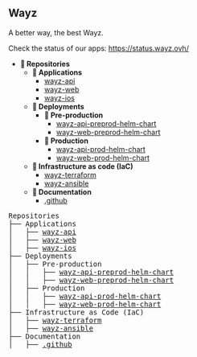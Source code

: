 ## Wayz
A better way, the best Wayz.

Check the status of our apps: https://status.wayz.ovh/

- **📂 Repositories**
  - **📁 Applications**
    - [wayz-api](../../../../wayz-api)
    - [wayz-web](../../../../wayz-web)
    - [wayz-ios](../../../../wayz-ios)
  - **📁 Deployments**
    - **📁 Pre-production**
      - [wayz-api-preprod-helm-chart](../../../../wayz-api-preprod-helm-chart)
      - [wayz-web-preprod-helm-chart](../../../../wayz-web-preprod-helm-chart)
    - **📁 Production**
      - [wayz-api-prod-helm-chart](../../../../wayz-api-prod-helm-chart)
      - [wayz-web-prod-helm-chart](../../../../wayz-web-prod-helm-chart)
  - **📁 Infrastructure as code (IaC)**
    - [wayz-terraform](../../../../wayz-terraform)
    - [wayz-ansible](../../../../wayz-ansible)
  - **📁 Documentation**
    - [.github](../../../../.github)


    
<pre>
Repositories
├── Applications
│   ├── <a href="../../../../wayz-api">wayz-api</a>
│   ├── <a href="../../../../wayz-web">wayz-web</a>
│   ├── <a href="../../../../wayz-ios">wayz-ios</a>
├── Deployments
│   ├── Pre-production
│   │   ├── <a href="../../../../wayz-api-preprod-helm-chart">wayz-api-preprod-helm-chart</a>
│   │   ├── <a href="../../../../wayz-web-preprod-helm-chart">wayz-web-preprod-helm-chart</a>
│   ├── Production
│   │   ├── <a href="../../../../wayz-api-prod-helm-chart">wayz-api-prod-helm-chart</a>
│   │   ├── <a href="../../../../wayz-web-prod-helm-chart">wayz-web-prod-helm-chart</a>
├── Infrastructure as Code (IaC)
│   ├── <a href="../../../../wayz-terraform">wayz-terraform</a>
│   ├── <a href="../../../../wayz-ansible">wayz-ansible</a>
├── Documentation
│   ├── <a href="../../../../.github">.github</a>
</pre>
